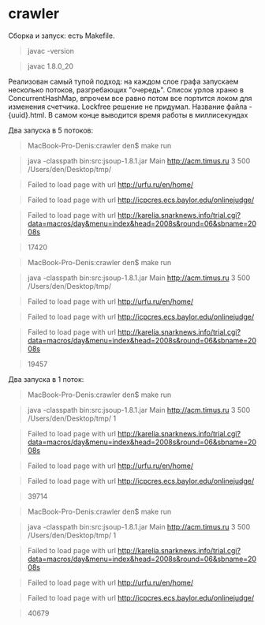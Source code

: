 crawler
=======
Сборка и запуск: есть Makefile.

>javac -version

>javac 1.8.0_20

Реализован самый тупой подход: на каждом слое графа запускаем несколько потоков, разгребающих "очередь".
Список урлов храню в ConcurrentHashMap, впрочем все равно потом все портится локом для изменения счетчика. 
Lockfree решение не придумал. Название файла - {uuid}.html. В самом конце выводится время работы в миллисекундах

Два запуска в 5 потоков:

>MacBook-Pro-Denis:crawler den$ make run

>java -classpath bin:src:jsoup-1.8.1.jar Main http://acm.timus.ru 3 500 /Users/den/Desktop/tmp/

>Failed to load page with url http://urfu.ru/en/home/

>Failed to load page with url http://icpcres.ecs.baylor.edu/onlinejudge/

>Failed to load page with url http://karelia.snarknews.info/trial.cgi?data=macros/day&menu=index&head=2008s&round=06&sbname=2008s

>17420


>MacBook-Pro-Denis:crawler den$ make run

>java -classpath bin:src:jsoup-1.8.1.jar Main http://acm.timus.ru 3 500 /Users/den/Desktop/tmp/

>Failed to load page with url http://urfu.ru/en/home/

>Failed to load page with url http://icpcres.ecs.baylor.edu/onlinejudge/

>Failed to load page with url http://karelia.snarknews.info/trial.cgi?data=macros/day&menu=index&head=2008s&round=06&sbname=2008s

>19457


Два запуска в 1 поток:

>MacBook-Pro-Denis:crawler den$ make run

>java -classpath bin:src:jsoup-1.8.1.jar Main http://acm.timus.ru 3 500 /Users/den/Desktop/tmp/ 1

>Failed to load page with url http://karelia.snarknews.info/trial.cgi?data=macros/day&menu=index&head=2008s&round=06&sbname=2008s

>Failed to load page with url http://urfu.ru/en/home/

>Failed to load page with url http://icpcres.ecs.baylor.edu/onlinejudge/

>39714


>MacBook-Pro-Denis:crawler den$ make run

>java -classpath bin:src:jsoup-1.8.1.jar Main http://acm.timus.ru 3 500 /Users/den/Desktop/tmp/ 1

>Failed to load page with url http://karelia.snarknews.info/trial.cgi?data=macros/day&menu=index&head=2008s&round=06&sbname=2008s

>Failed to load page with url http://urfu.ru/en/home/

>Failed to load page with url http://icpcres.ecs.baylor.edu/onlinejudge/

>40679
